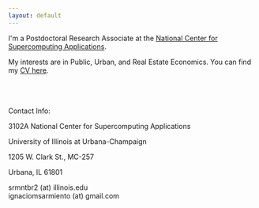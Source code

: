```yaml
---
layout: default
---
```



I'm a Postdoctoral Research Associate at the [National Center for Supercomputing Applications](http://www.ncsa.illinois.edu/).

My interests are in Public, Urban, and Real Estate Economics. You can find my [CV here](/assets/CV_Sarmiento_Barbieri.pdf).



<br>
<br>
<br>
Contact Info:

<i class="fa fa-home"></i>  3102A National Center for Supercomputing Applications

University of Illinois at Urbana-Champaign

1205 W. Clark St., MC-257

Urbana, IL 61801

<i class="fa fa-envelope"></i> srmntbr2 (at) illinois.edu <br>
<i class="fa fa-envelope"></i> ignaciomsarmiento (at) gmail.com



<br>
<br>


